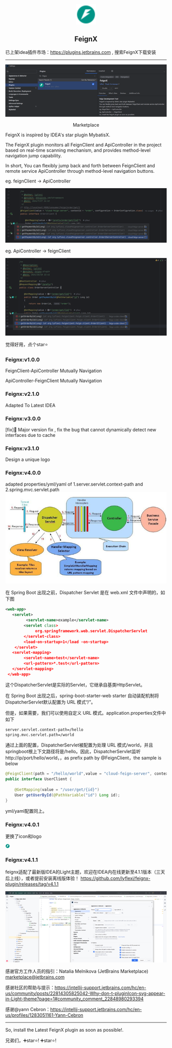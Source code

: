 <div align="center">
  <img src="./feignx/src/main/resources/META-INF/pluginIcon.svg" height="64">
  <h2>FeignX</h2>
</div>

已上架idea插件市场：https://plugins.jetbrains.com , 搜索FeignX下载安装

---
<div align="center">
  <img src="./feignx/pics/ReadmeMarketplace.png">
  <p>Marketplace</p>
</div>


FeignX is inspired by IDEA's star plugin MybatisX. 

The FeignX plugin monitors all FeignClient and ApiController in the project based on real-time scanning mechanism, and provides method-level navigation jump capability. 

In short, You can flexibly jump back and forth between FeignClient and remote service ApiController through method-level navigation buttons.

eg. feignClient -> ApiController
<div align="left">
  <img src="./feignx/pics/f2c.png">
</div>

eg. ApiController -> feignClient
<div align="left">
  <img src="./feignx/pics/c2f.png">
</div>


觉得好用，点个star⭐

### Feignx:v1.0.0
FeignClient-ApiController Mutually Navigation

ApiController-FeignClient Mutually Navigation

### Feignx:v2.1.0
Adapted To Latest IDEA

### Feignx:v3.0.0

[fix]🐞 Major version fix , fix the bug that cannot dynamically detect new interfaces due to cache

### Feignx:v3.1.0
Design a unique logo

### Feignx:v4.0.0
adapted properties/yml/yaml of 1.server.servlet.context-path and 2.spring.mvc.servlet.path
![DispatcherServlet.png](feignx/pics/DispatcherServlet.png)

在 Spring Boot 出现之前，Dispatcher Servlet 是在 web.xml 文件中声明的，如下图
```xml
<web-app>
   <servlet>
         <servlet-name>example</servlet-name> 
        <servlet class> 
             org.springframework.web.servlet.DispatcherServlet 
        </servlet-class> 
        <load-on-startup>1</load -on-startup> 
    </servlet>
   <servlet-mapping>
        <servlet-name>test</servlet-name> 
        <url-pattern>*.test</url-pattern> 
   </servlet-mapping>
 </web-app>
```

这个DispatcherServlet是实际的Servlet，它继承自基类HttpServlet。

在 Spring Boot 出现之后，spring-boot-starter-web starter 自动装配机制将DispatcherServlet默认配置为 URL 模式“/”。

但是，如果需要，我们可以使用自定义 URL 模式。application.properties文件中如下
```properties
server.servlet.context-path=/hello
spring.mvc.servlet.path=/world
```

通过上面的配置，DispatcherServlet被配置为处理 URL 模式/world，并且springboot根上下文路径将是/hello。因此，DispatcherServlet监听http://ip/port/hello/world，，as prefix path by @FeignClient，the sample is below
```java
@FeignClient(path = "/hello/world",value = "cloud-feign-server", contextId = "user", configuration = UserConfiguration.class)
public interface UserClient {

    @GetMapping(value = "/user/get/{id}")
    User getUserById(@PathVariable("id") Long id);
}
```


yml/yaml配置同上。

### Feignx:v4.0.1
更换了icon和logo

![feignxAction.png](feignx/src/main/resources/icons/feignxAction.png)
### Feignx:v4.1.1

feignx适配了最新版IDEA的Light主题，欢迎在IDEA内在线更新至4.1.1版本（三天后上线），或者提前安装离线版体验！
https://github.com/lyflexi/feignx-plugin/releases/tag/v4.1.1

![img_1.png](img_1.png)

感谢官方工作人员的指引：Natalia Melnikova (JetBrains Marketplace) marketplace@jetbrains.com

感谢社区的帮助与提示：https://intellij-support.jetbrains.com/hc/en-us/community/posts/22814305825042-Why-don-t-pluginIcon-svg-appear-in-Light-theme?page=1#community_comment_22848980293394

感谢@yann Cebron：https://intellij-support.jetbrains.com/hc/en-us/profiles/1283051161-Yann-Cebron

--- 
So, install the Latest FeignX plugin as soon as possible!.

兄弟们，➕star⭐! ➕star⭐!

